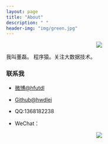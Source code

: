```yaml
---
layout: page
title: "About"
description: " "
header-img: "img/green.jpg"
---
```



<center>
    <p><img src="http://7xlfkx.com1.z0.glb.clouddn.com/white2.jpg" align="center"></p>
</center>

我叫董磊。 程序猿。关注大数据技术。

### 联系我

- [微博@hfutdl](http://www.weibo.com/u/3315999773)

- [Github@hwdlei](https://github.com/hwdlei)

- QQ:1368182238

- WeChat：

<center>
    <p><img src="http://ogbrng9od.bkt.clouddn.com/WeChat.png" align="center"></p>
</center>






